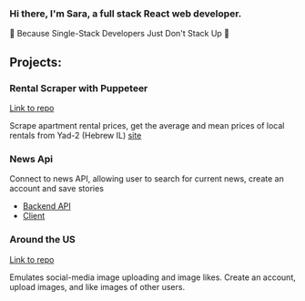 ### Hi there, I'm Sara, a full stack React web developer. 
🦄 Because Single-Stack Developers Just Don't Stack Up 🦄 

## Projects:

### Rental Scraper with Puppeteer
[Link to repo](https://github.com/SaraW011/Yad-2-Puppeteer-Rental-Scraper/edit/main/README.md)

Scrape apartment rental prices, get the average and mean prices of local rentals from Yad-2 (Hebrew IL) [site](https://www.yad2.co.il/realestate/rent)

### News Api 
Connect to news API, allowing user to search for current news, create an account and save stories

- [Backend API](https://github.com/SaraW011/news-explorer-api)
- [Client](https://github.com/SaraW011/news-explorer-frontend)

### Around the US
[Link to repo](https://github.com/SaraW011/FULLSTACK-REACT-api-final-site-sprint-15)

 Emulates social-media image uploading and image likes. Create an account, upload images, and like images of other users. 
